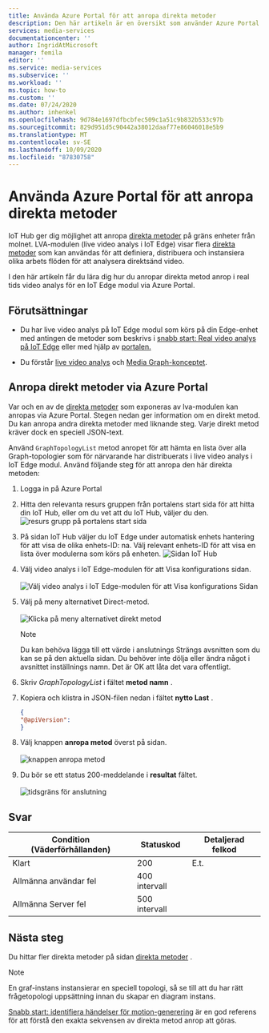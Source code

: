 ```yaml
---
title: Använda Azure Portal för att anropa direkta metoder
description: Den här artikeln är en översikt som använder Azure Portal för att anropa direkta metoder.
services: media-services
documentationcenter: ''
author: IngridAtMicrosoft
manager: femila
editor: ''
ms.service: media-services
ms.subservice: ''
ms.workload: ''
ms.topic: how-to
ms.custom: ''
ms.date: 07/24/2020
ms.author: inhenkel
ms.openlocfilehash: 9d784e1697dfbcbfec509c1a51c9b832b533c97b
ms.sourcegitcommit: 829d951d5c90442a38012daaf77e86046018e5b9
ms.translationtype: MT
ms.contentlocale: sv-SE
ms.lasthandoff: 10/09/2020
ms.locfileid: "87830758"
---
```

# <a name="how-to-use-azure-portal-to-invoke-direct-methods"></a>Använda Azure Portal för att anropa direkta metoder

IoT Hub ger dig möjlighet att anropa [direkta metoder](../../iot-hub/iot-hub-devguide-direct-methods.md#method-invocation-for-iot-edge-modules) på gräns enheter från molnet. LVA-modulen (live video analys i IoT Edge) visar flera [direkta metoder](./direct-methods.md) som kan användas för att definiera, distribuera och instansiera olika arbets flöden för att analysera direktsänd video.

I den här artikeln får du lära dig hur du anropar direkta metod anrop i real tids video analys för en IoT Edge modul via Azure Portal.

## <a name="prerequisites"></a>Förutsättningar

* Du har live video analys på IoT Edge modul som körs på din Edge-enhet med antingen de metoder som beskrivs i [snabb start: Real video analys på IoT Edge](./get-started-detect-motion-emit-events-quickstart.md) eller med hjälp av [portalen.](./deploy-iot-edge-device.md)

* Du förstår [live video analys](./overview.md) och [Media Graph-konceptet](./media-graph-concept.md).

## <a name="invoking-direct-methods-via-azure-portal"></a>Anropa direkt metoder via Azure Portal

Var och en av de [direkta metoder](./direct-methods.md) som exponeras av lva-modulen kan anropas via Azure Portal. Stegen nedan ger information om en direkt metod. Du kan anropa andra direkta metoder med liknande steg. Varje direkt metod kräver dock en speciell JSON-text.

Använd `GraphTopologyList` metod anropet för att hämta en lista över alla Graph-topologier som för närvarande har distribuerats i live video analys i IoT Edge modul. Använd följande steg för att anropa den här direkta metoden:

1. Logga in på Azure Portal
1. Hitta den relevanta resurs gruppen från portalens start sida för att hitta din IoT Hub, eller om du vet att du IoT Hub, väljer du den.
    ![resurs grupp på portalens start sida](media/use-azure-portal-to-invoke-directs-methods/portal-rg-home.png)
1. På sidan IoT Hub väljer du IoT Edge under automatisk enhets hantering för att visa de olika enhets-ID: na. Välj relevant enhets-ID för att visa en lista över modulerna som körs på enheten.
    ![Sidan IoT Hub](media/use-azure-portal-to-invoke-directs-methods/iot-hub-page.png)
1. Välj video analys i IoT Edge-modulen för att Visa konfigurations sidan.<br><br>
    ![Välj video analys i IoT Edge-modulen för att Visa konfigurations Sidan](media/use-azure-portal-to-invoke-directs-methods/modules.png)
1. Välj på meny alternativet Direct-metod. <br><br>
    ![Klicka på meny alternativet direkt metod](media/use-azure-portal-to-invoke-directs-methods/module-details.png)
    > [!NOTE]
    > Du kan behöva lägga till ett värde i anslutnings Strängs avsnitten som du kan se på den aktuella sidan. Du behöver inte dölja eller ändra något i avsnittet inställnings namn. Det är OK att låta det vara offentligt.

1. Skriv *GraphTopologyList* i fältet **metod namn** .
1. Kopiera och klistra in JSON-filen nedan i fältet **nytto Last** .
    ```json
    {
    "@apiVersion":
    }
    ```
1. Välj knappen **anropa metod** överst på sidan.<br><br>
    ![knappen anropa metod](media/use-azure-portal-to-invoke-directs-methods/direct-method.png)
1. Du bör se ett status 200-meddelande i **resultat** fältet.<br><br>
    ![tidsgräns för anslutning](media/use-azure-portal-to-invoke-directs-methods/connection-timeout.png)

## <a name="responses"></a>Svar

| Condition (Väderförhållanden)             | Statuskod | Detaljerad felkod |
|-----------------------|-------------|---------------------|
| Klart               | 200         | E.t.                 |
| Allmänna användar fel   | 400 intervall   |                     |
| Allmänna Server fel | 500 intervall   |                     |

## <a name="next-steps"></a>Nästa steg

Du hittar fler direkta metoder på sidan [direkta metoder](./direct-methods.md) .

> [!NOTE]
> En graf-instans instansierar en speciell topologi, så se till att du har rätt frågetopologi uppsättning innan du skapar en diagram instans.

[Snabb start: identifiera händelser för motion-generering](./get-started-detect-motion-emit-events-quickstart.md) är en god referens för att förstå den exakta sekvensen av direkta metod anrop att göras.